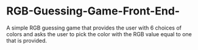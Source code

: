 # RGB-Guessing-Game-Front-End-
A simple RGB guessing game that provides the user with 6 choices of colors and asks the user to pick the color with the RGB value equal to one that is provided.
